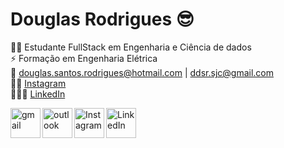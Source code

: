 # Douglas Rodrigues 😎

🧑‍💻 Estudante FullStack em Engenharia e Ciência de dados  
⚡ Formação em Engenharia Elétrica  
📨 douglas.santos.rodrigues@hotmail.com | ddsr.sjc@gmail.com  
👨🏻 [Instagram](https://www.instagram.com/douglas.santos.rodrigues_?igsh=b3RyZGx5bWdicHdw)  
🧑🏻‍💼 [LinkedIn](www.linkedin.com/in/douglas-rodrigues-2b345990)  


</a>
<a href=mailto:ddsr.sjc@gmail.com>
    <img 
        align="left"
        title="ddsr.sjc@gmail.com"
        width="48" 
        height="48" 
        src="https://img.icons8.com/color/48/gmail-new.png" 
        alt="gmail"
        style="padding-right: 30 px;"
    />
</a>

</a>
<a href=mailto:douglas.santos.rodrigues@hotmail.com>
    <img 
        align="left"
        title="douglas.santos.rodrigues@hotmail.com"
        width="48" 
        height="48" 
        src="https://img.icons8.com/color/48/microsoft-outlook-2025.png" 
        alt="outlook"
        style="padding-right: 30 px;"
    />
</a>

</a>
<a href="https://www.instagram.com/douglas.santos.rodrigues_?igsh=b3RyZGx5bWdicHdw">
    <img 
        align="left"
        title="Instagram"
        width="48" 
        height="48" 
        src="https://img.icons8.com/fluency/48/instagram-new.png" 
        alt="Instagram"
        style="padding-right: 30 px;"
    />
</a>

<a href="www.linkedin.com/in/douglas-rodrigues-2b345990">
    <img 
        align="left"
        title="LinkedIn"
        width="48" 
        height="48" 
        src="https://img.icons8.com/color/48/linkedin.png" 
        alt="LinkedIn"
        style="padding-right: 30 px;"
    />
</a>




<!--
**DDSRodrigues/DDSRodrigues** is a ✨ _special_ ✨ repository because its `README.md` (this file) appears on your GitHub profile.

Here are some ideas to get you started:

- 🔭 I’m currently working on ...
- 🌱 I’m currently learning ...
- 👯 I’m looking to collaborate on ...
- 🤔 I’m looking for help with ...
- 💬 Ask me about ...
- 📫 How to reach me: ...
- 😄 Pronouns: ...
- ⚡ Fun fact: ...
-->
